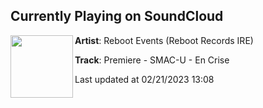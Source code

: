 ## Currently Playing on SoundCloud

[<img align="left" width="100" src="https://i1.sndcdn.com/artworks-ziGaDFgoaUxQ5hYq-pOLUFg-t500x500.jpg">](https://soundcloud.com/rebootevents/premiere-smac-u-en-crise)

**Artist**: Reboot Events (Reboot Records IRE) 

**Track**: Premiere - SMAC-U - En Crise

Last updated at 02/21/2023 13:08
